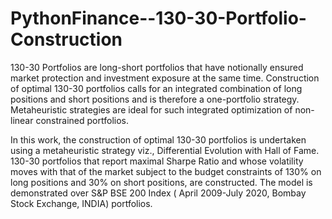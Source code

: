 # PythonFinance--130-30-Portfolio-Construction

130-30 Portfolios are long-short portfolios that have notionally ensured market protection and investment exposure at the same time. Construction of optimal 130-30 portfolios calls for an integrated combination of long positions and short positions and is therefore a  one-portfolio strategy. Metaheuristic strategies are ideal for such integrated optimization of non-linear constrained portfolios.  

In this work, the construction of optimal 130-30 portfolios is undertaken using a metaheuristic strategy viz., Differential Evolution with Hall of Fame. 130-30 portfolios that report maximal Sharpe Ratio and whose volatility moves with that of the market subject to the budget constraints of 130% on long positions and 30% on short positions, are constructed.  The model is demonstrated over S&P BSE 200 Index ( April 2009-July 2020, Bombay Stock Exchange, INDIA) portfolios.
